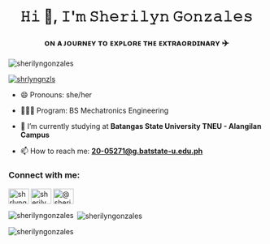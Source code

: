 <h1 align="center">𝙷𝚒 👋, 𝙸'𝚖 𝚂𝚑𝚎𝚛𝚒𝚕𝚢𝚗 𝙶𝚘𝚗𝚣𝚊𝚕𝚎𝚜</h1>
<h3 align="center">ᴏɴ ᴀ ᴊᴏᴜʀɴᴇʏ ᴛᴏ ᴇxᴘʟᴏʀᴇ ᴛʜᴇ ᴇxᴛʀᴀᴏʀᴅɪɴᴀʀʏ ✈️</h3>

<p align="left"> <img src="https://komarev.com/ghpvc/?username=sherilyngonzales&label=Profile%20views&color=0e75b6&style=flat" alt="sherilyngonzales" /> </p>

<p align="left"> <a href="https://twitter.com/shrlyngnzls" target="blank"><img src="https://img.shields.io/twitter/follow/shrlyngnzls?logo=twitter&style=for-the-badge" alt="shrlyngnzls" /></a> </p>

- 😄 Pronouns: she/her

- 👷🏻‍♀️ Program: BS Mechatronics Engineering
  
- 🏫 I’m currently studying at **Batangas State University TNEU - Alangilan Campus**

- 📫 How to reach me: **20-05271@g.batstate-u.edu.ph**



<h3 align="left">Connect with me:</h3>
<p align="left">
<a href="https://twitter.com/shrlyngnzls" target="blank"><img align="center" src="https://raw.githubusercontent.com/rahuldkjain/github-profile-readme-generator/master/src/images/icons/Social/twitter.svg" alt="shrlyngnzls" height="30" width="40" /></a>
<a href="https://fb.com/sherilyn gonzales" target="blank"><img align="center" src="https://raw.githubusercontent.com/rahuldkjain/github-profile-readme-generator/master/src/images/icons/Social/facebook.svg" alt="sherilyn gonzales" height="30" width="40" /></a>
<a href="https://instagram.com/@sherilyngonzales_" target="blank"><img align="center" src="https://raw.githubusercontent.com/rahuldkjain/github-profile-readme-generator/master/src/images/icons/Social/instagram.svg" alt="@sherilyngonzales_" height="30" width="40" /></a>
</p>

<p><img align="left" src="https://github-readme-stats.vercel.app/api/top-langs?username=sherilyngonzales&show_icons=true&locale=en&layout=compact" alt="sherilyngonzales" /></p>

<p>&nbsp;<img align="center" src="https://github-readme-stats.vercel.app/api?username=sherilyngonzales&show_icons=true&locale=en" alt="sherilyngonzales" /></p>

<p><img align="center" src="https://github-readme-streak-stats.herokuapp.com/?user=sherilyngonzales&" alt="sherilyngonzales" /></p>




